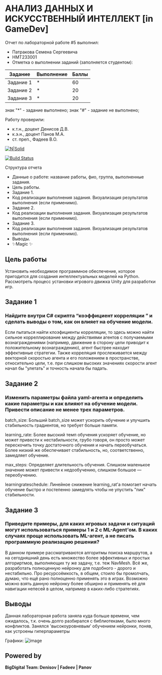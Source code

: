 # АНАЛИЗ ДАННЫХ И ИСКУССТВЕННЫЙ ИНТЕЛЛЕКТ [in GameDev]
Отчет по лабораторной работе #5 выполнил:
- Патракова Семена Сергеевича
- НМТ233001
- Отметка о выполнении заданий (заполняется студентом):

| Задание | Выполнение | Баллы |
| ------ | ------ | ------ |
| Задание 1 | * | 60 |
| Задание 2 | * | 20 |
| Задание 3 | * | 20 |

знак "*" - задание выполнено; знак "#" - задание не выполнено;

Работу проверили:
- к.т.н., доцент Денисов Д.В.
- к.э.н., доцент Панов М.А.
- ст. преп., Фадеев В.О.

[![N|Solid](https://cldup.com/dTxpPi9lDf.thumb.png)](https://nodesource.com/products/nsolid)

[![Build Status](https://travis-ci.org/joemccann/dillinger.svg?branch=master)](https://travis-ci.org/joemccann/dillinger)

Структура отчета

- Данные о работе: название работы, фио, группа, выполненные задания.
- Цель работы.
- Задание 1.
- Код реализации выполнения задания. Визуализация результатов выполнения (если применимо).
- Задание 2.
- Код реализации выполнения задания. Визуализация результатов выполнения (если применимо).
- Задание 3.
- Код реализации выполнения задания. Визуализация результатов выполнения (если применимо).
- Выводы.
- ✨Magic ✨

## Цель работы
Установить необходимое программное обеспечение, которое пригодится для создания интеллектуальных моделей на Python. Рассмотреть процесс установки игрового движка Unity для разработки игр.

## Задание 1
### Найдите внутри C# скрипта “коэффициент корреляции ” и сделать выводы о том, как он влияет на обучение модели. 
Если пытаться найти клоэфициенты корреляции, то здесь можно найти сильное корреллирование между действиями агентов с получаемыми вознаграждениями (например, движение в сторону цели приводит к положительному вознаграждению), агент быстрее находит эффективные стратегии. Также корреляция прослеживается между векторной скоростью агента и его положением в пространстве, относительно цели, т.е. при слишком высоких значениях скорости агент начал бы "улетать" и точность начала бы падать.


## Задание 2
### Изменить параметры файла yaml-агента и определить какие параметры и как влияют на обучение модели. Привести описание не менее трех параметров.

batch_size: Больший batch_size может ускорить обучение и улучшить стабильность градиентов, но требует больше памяти.

learning_rate: Более высокий темп обучения ускоряет обучение, но может привести к нестабильности, грубо говоря, он просто может перескочить точку достаточного обучения и начать переобучаться. Более низкий же обеспечивает стабильность, но, соответственно, замедляет обучение.

max_steps: Определяет длительность обучения. Слишком маленькое значение может привести к недообучению, слишком большое — переобучению.

learningrateschedule: Линейное снижение learning_rat'а помогает начать обучение быстро и постепенно замедлять чтобы не упустить "пик" стабильности.

## Задание 3
### Приведите примеры, для каких игровых задачи и ситуаций могут использоваться примеры 1 и 2 с ML-Agent’ом. В каких случаях проще использовать ML-агент, а не писать программную реализацию решения?
В данном примере рассматриваются алгоритмы поиска маршрутов, а на сегодняшний день есть множество более эффективных и простых алгориртмов, выполняющих ту же задачу, т.е. теж NavMesh. Всё же, разработать полноценную нейронку для подобного - дорого и нестабильно. Про ресурсоёмкость, в общем, стоило бы промолчать, думаю, что ещё рано полноценно применять это в играх. Возможно можно взять данную нейронку более обширно и применять её для навигации непесей в целом, например в каких-либо стратегиях.





## Выводы
Данная лабораторная работа заняла куда больше времени, чем ожидалось, т.к. очень долго разбирался с библиотеками, было много конфликтов. Занялся 'высокоуровневым' обучением нейронки, поняв, как устроены гиперпараметры

Графики:
![image](https://github.com/user-attachments/assets/998195b2-5b5f-4337-977f-8fb94851db6d)



## Powered by

**BigDigital Team: Denisov | Fadeev | Panov**
